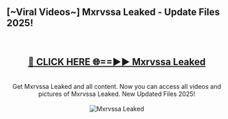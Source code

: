 <h2>[~Viral Videos~] Mxrvssa Leaked - Update Files 2025!</h2>
<br>
<div align="center">
<h2><a href="https://betterlinks.top/A2PfLJ" rel="nofollow">🔴 CLICK HERE 🌐==►► Mxrvssa Leaked</a></h2>
<br>
Get Mxrvssa Leaked and all content. Now you can access all videos and pictures of Mxrvssa Leaked. New Updated Files 2025!
<br>
<br>
<a href="https://betterlinks.top/A2PfLJ" rel="nofollow" data-target="animated-image.originalLink"><img src="https://i.ibb.co.com/WyWwxjT/player-gif2.gif" alt="Mxrvssa Leaked" style="max-width: 100%; display: inline-block;" data-target="animated-image.originalImage"></a>
</div>
<br>
